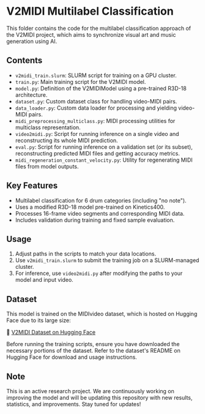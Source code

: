 # V2MIDI Multilabel Classification

This folder contains the code for the multilabel classification approach of the V2MIDI project, which aims to synchronize visual art and music generation using AI.

## Contents

- `v2midi_train.slurm`: SLURM script for training on a GPU cluster.
- `train.py`: Main training script for the V2MIDI model.
- `model.py`: Definition of the V2MIDIModel using a pre-trained R3D-18 architecture.
- `dataset.py`: Custom dataset class for handling video-MIDI pairs.
- `data_loader.py`: Custom data loader for processing and yielding video-MIDI pairs.
- `midi_preprocessing_multiclass.py`: MIDI processing utilities for multiclass representation.
- `video2midi.py`: Script for running inference on a single video and reconstructing its whole MIDI prediction.
- `eval.py`: Script for running inference on a validation set (or its subset), reconstructing predicted MIDI files and getting accuracy metrics.
- `midi_regeneration_constant_velocity.py`: Utility for regenerating MIDI files from model outputs.

## Key Features

- Multilabel classification for 6 drum categories (including "no note").
- Uses a modified R3D-18 model pre-trained on Kinetics400.
- Processes 16-frame video segments and corresponding MIDI data.
- Includes validation during training and fixed sample evaluation.

## Usage

1. Adjust paths in the scripts to match your data locations.
2. Use `v2midi_train.slurm` to submit the training job on a SLURM-managed cluster.
3. For inference, use `video2midi.py` after modifying the paths to your model and input video.

## Dataset

This model is trained on the MIDIvideo dataset, which is hosted on Hugging Face due to its large size:

🔗 [V2MIDI Dataset on Hugging Face](https://huggingface.co/datasets/obvious-research/V2MIDI)

Before running the training scripts, ensure you have downloaded the necessary portions of the dataset. Refer to the dataset's README on Hugging Face for download and usage instructions.

## Note

This is an active research project. We are continuously working on improving the model and will be updating this repository with new results, statistics, and improvements. Stay tuned for updates!
